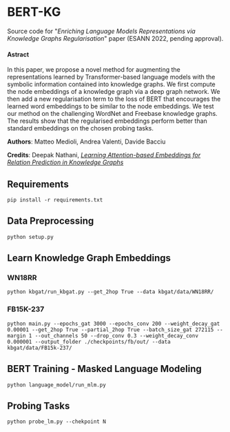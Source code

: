 # BERT-KG

Source code for "*Enriching Language Models Representations via Knowledge Graphs Regularisation*" paper (ESANN 2022, pending approval).

#### Astract
In this paper, we propose a novel method for augmenting the representations learned by Transformer-based language models with the symbolic information contained into knowledge graphs. We first compute the node embeddings of a knowledge graph via a deep graph network. We then add a new regularisation term to the loss of BERT that encourages the learned word embeddings to be similar to the node embeddings. We test our method on the challenging WordNet and Freebase knowledge graphs.
The results show that the regularised embeddings perform better than standard embeddings on the chosen probing tasks.

**Authors**: Matteo Medioli, Andrea Valenti, Davide Bacciu

**Credits**: Deepak Nathani, [*Learning Attention-based Embeddings for Relation Prediction in Knowledge Graphs*](https://github.com/deepakn97/relationPrediction)

## Requirements
```
pip install -r requirements.txt
```

## Data Preprocessing
```
python setup.py
```

## Learn Knowledge Graph Embeddings

### WN18RR
```
python kbgat/run_kbgat.py --get_2hop True --data kbgat/data/WN18RR/
```

### FB15K-237
```
python main.py --epochs_gat 3000 --epochs_conv 200 --weight_decay_gat 0.00001 --get_2hop True --partial_2hop True --batch_size_gat 272115 --margin 1 --out_channels 50 --drop_conv 0.3 --weight_decay_conv 0.000001 --output_folder ./checkpoints/fb/out/ --data kbgat/data/FB15k-237/
```

## BERT Training - Masked Language Modeling
```
python language_model/run_mlm.py
```

## Probing Tasks
```
python probe_lm.py --chekpoint N
```
